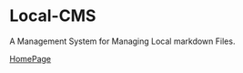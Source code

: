 # Local-CMS

A Management System for Managing Local markdown Files.

[HomePage](https://huyikai.github.io/local-cms)
